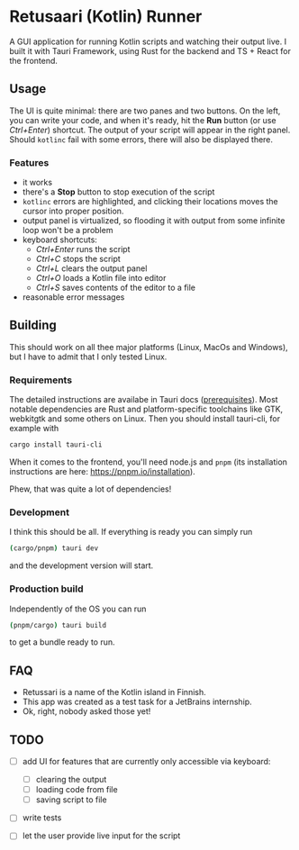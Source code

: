 # Retusaari (Kotlin) Runner

A GUI application for running Kotlin scripts and watching their output live.
I built it with Tauri Framework, using Rust for the backend and TS + React for the frontend.

## Usage

The UI is quite minimal: there are two panes and two buttons.
On the left, you can write your code, and when it's ready, hit the **Run** button (or use *Ctrl+Enter*) shortcut.
The output of your script will appear in the right panel. Should `kotlinc` fail with some errors, there will also be displayed there.

### Features

- it works
- there's a **Stop** button to stop execution of the script
- `kotlinc` errors are highlighted, and clicking their locations moves the cursor into proper position.
- output panel is virtualized, so flooding it with output from some infinite loop won't be a problem
- keyboard shortcuts:
  - *Ctrl+Enter* runs the script
  - *Ctrl+C* stops the script
  - *Ctrl+L* clears the output panel
  - *Ctrl+O* loads a Kotlin file into editor
  - *Ctrl+S* saves contents of the editor to a file
- reasonable error messages

## Building

This should work on all thee major platforms (Linux, MacOs and Windows), but I have to admit that I only tested Linux.

### Requirements

The detailed instructions are availabe in Tauri docs ([prerequisites]).
Most notable dependencies are Rust and platform-specific toolchains like GTK, webkitgtk and some others on Linux.
Then you should install tauri-cli, for example with

```sh
cargo install tauri-cli
```

When it comes to the frontend, you'll need node.js and `pnpm` (its installation instructions are here: <https://pnpm.io/installation>).

Phew, that was quite a lot of dependencies!

### Development

I think this should be all. If everything is ready you can simply run

```sh
(cargo/pnpm) tauri dev
```

and the development version will start.

### Production build

Independently of the OS you can run

```sh
(pnpm/cargo) tauri build
```

to get a bundle ready to run.

## FAQ

- Retussari is a name of the Kotlin island in Finnish.
- This app was created as a test task for a JetBrains internship.
- Ok, right, nobody asked those yet!

[prerequisites]: https://tauri.app/v1/guides/getting-started/prerequisites

## TODO

- [ ] add UI for features that are currently only accessible via keyboard:
  - [ ] clearing the output
  - [ ] loading code from file
  - [ ] saving script to file
- [ ] write tests
- [ ] let the user provide live input for the script
  